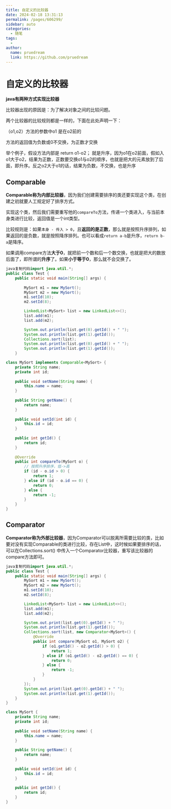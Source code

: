 ```yaml
---
title: 自定义的比较器
date: 2024-02-18 13:31:13
permalink: /pages/606299/
sidebar: auto
categories:
  - 随笔
tags:
  - 
author: 
  name: pruedream
  link: https://github.com/pruedream
---
```

# 自定义的比较器

**java有两种方式实现比较器**   

比较器出现的原因是：为了解决对象之间的比较问题。



两个比较器的比较规则都是一样的，下面在此处声明一下：

（o1,o2）方法的参数中o1 是在o2前的

方法的返回值为负数或0不交换，为正数才交换

举个例子，假设方法内部是 return o1-o2； 就是升序，因为o1在o2前面，假如入o1大于o2，结果为正数，正数要交换o1与o2的顺序，也就是把大的元素放到了后面，即升序。反之o2大于o1的话，结果为负数，不交换，也是升序

## Comparable

**Comparable称为内部比较器**，因为我们创建需要排序的类还要实现这个类，在创建之初就要人工规定好了排序方式。

实现这个类，然后我们需要重写他的`compareTo`方法，传递一个类进入，与当前本身类进行比较，返回值是一个int类型。

比较规则是：如果`本身 - 传入 > 0`，且**返回的是正数**，那么就是按照升序排列，如果返回的是负数，就是按照降序排列。也可以看成`return a-b`是升序，`return b-a`是降序。

如果调用compare方法**大于0**，就把前一个数和后一个数交换，也就是把大的数放后面了，即所谓的**升序**了。如果**小于等于0**，那么就不会交换了。

```java
java复制代码import java.util.*;
public class Test {
	public static void main(String[] args) {
		
		MySort m1 = new MySort();
		MySort m2 = new MySort();
		m1.setId(10);
		m2.setId(8);

		LinkedList<MySort> list = new LinkedList<>();
		list.add(m1);
		list.add(m2);

		System.out.println(list.get(0).getId() + " ");
		System.out.println(list.get(1).getId());
		Collections.sort(list);
		System.out.println(list.get(0).getId() + " ");
		System.out.println(list.get(1).getId());
	}

class MySort implements Comparable<MySort> {
	private String name;
	private int id;
	
	public void setName(String name) {
		this.name = name;
	}
	
	public String getName() {
		return name;
	}
	
	public void setId(int id) {
		this.id = id;
	}
	
	public int getId() {
		return id;
	}
	
	@Override
	public int compareTo(MySort o) {
        // 按照升序排序，低->高
		if (id - o.id > 0) {
			return 1;
		} else if (id - o.id == 0) {
			return 0;
		} else {
			return -1;
		}
	}
}
```



 





## Comparator

 **Comparator称为外部比较器**，因为Comparator可以脱离所需要比较的类，比如要对没有实现Comparable的类进行比较，存在List中，这时候如果要排序的话，可以在Collections.sort() 中传入一个Comparator比较器，重写该比较器的compare方法即可。

```java
java复制代码import java.util.*;
public class Test {
	public static void main(String[] args) {
		MySort m1 = new MySort();
		MySort m2 = new MySort();
		m1.setId(10);
		m2.setId(8);

		LinkedList<MySort> list = new LinkedList<>();
		list.add(m1);
		list.add(m2);

		System.out.print(list.get(0).getId() + " ");
		System.out.println(list.get(1).getId());
		Collections.sort(list, new Comparator<MySort>() {
			@Override
			public int compare(MySort o1, MySort o2) {
				if (o1.getId() - o2.getId() > 0) {
					return 1;
				} else if (o1.getId() - o2.getId() == 0) {
					return 0;
				} else {
					return -1;
				}
			}
		});
		System.out.print(list.get(0).getId() + " ");
		System.out.println(list.get(1).getId());
	}
}

class MySort {
	private String name;
	private int id;
	
	public void setName(String name) {
		this.name = name;
	}
	
	public String getName() {
		return name;
	}
	
	public void setId(int id) {
		this.id = id;
	}
	
	public int getId() {
		return id;
	}
}
```



